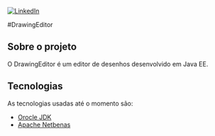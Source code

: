 [![LinkedIn][linkedin-shield]][linkedin-url]

#DrawingEditor

<!-- ABOUT THE PROJECT -->
## Sobre o projeto

 O DrawingEditor é um editor de desenhos desenvolvido em Java EE.

## Tecnologias
As tecnologias usadas até o momento são:

* [Orocle JDK ](https://www.oracle.com/br/java/technologies/javase-downloads.html)
* [Apache Netbenas](http://netbeans.apache.org/)

<!-- MARKDOWN LINKS & IMAGES -->
[contributors-shield]: https://img.shields.io/github/contributors/lucasbarrossantos/vagasonline.svg?style=flat-square
[contributors-url]: https://github.com/lucasbarrossantos/vagasonline/graphs/contributors
[linkedin-shield]: https://img.shields.io/badge/-LinkedIn-black.svg?style=flat-square&logo=linkedin&colorB=555
[linkedin-url]: https://www.linkedin.com/in/clodoaldo-ribeiro-2a3049a6/
